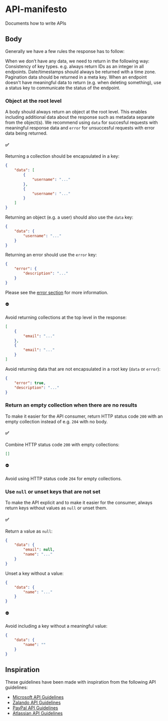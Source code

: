 # API-manifesto
Documents how to write APIs

## Body

Generally we have a few rules the response has to follow:

When we don’t have any data, we need to return in the following way:
Consistency of key types. e.g. always return IDs as an integer in all endpoints.
Date/timestamps should always be returned with a time zone.
Pagination data should be returned in a meta key.
When an endpoint doesn't have meaningful data to return (e.g. when deleting something), use a status key to communicate the status of the endpoint.

### Object at the root level

A body should always return an object at the root level. This enables including additional data about the response such as metadata separate from the object(s). We recommend using `data` for succesful requests with meaningful response data and `error` for unsuccesful requests with error data being returned.

#### ✅

Returning a collection should be encapsulated in a key:

```json
{
    "data": [
        {
            "username": "..."
        },
        {
            "username": "..."
        }
    ]
}
```

Returning an object (e.g. a user) should also use the `data` key:

```json
{
    "data": {
        "username": "..."
    }
}
```

Returning an error should use the `error` key:

```json
{
    "error": {
        "description": "..."
    }
}
```

Please see the [error section](#errors) for more information.

#### ⛔️

Avoid returning collections at the top level in the response:

```json
[
    {
        "email": "..."
    },
    {
        "email": "..."
    }
]
```

Avoid returning data that are not encapsulated in a root key (`data` or `error`):

```json
{
    "error": true,
    "description": "..."
}
```

### Return an empty collection when there are no results

To make it easier for the API consumer, return HTTP status code `200` with an empty collection instead of e.g. `204` with no body.

#### ✅

Combine HTTP status code `200` with empty collections:

```json
[]
```

#### ⛔️

Avoid using HTTP status code `204` for empty collections.

### Use `null` or unset keys that are not set

To make the API explicit and to make it easier for the consumer, always return keys without values as `null` or unset them.

#### ✅

Return a value as `null`:

```json
{
    "data": {
        "email": null,
        "name": "..."
    }
}
```

Unset a key without a value:

```json
{
    "data": {
        "name": "..."
    }
}
```

#### ⛔️

Avoid including a key without a meaningful value:

```json
{
    "data": {
        "name": ""
    }
}
```

## Inspiration

These guidelines have been made with inspiration from the following API guidelines:

- [Microsoft API Guidelines](https://github.com/microsoft/api-guidelines/blob/vNext/Guidelines.md)
- [Zalando API Guidelines](https://opensource.zalando.com/restful-api-guidelines/)
- [PayPal API Guidelines](https://github.com/paypal/api-standards/blob/master/api-style-guide.md)
- [Atlassian API Guidelines](https://developer.atlassian.com/server/framework/atlassian-sdk/atlassian-rest-api-design-guidelines-version-1/)